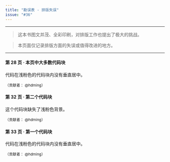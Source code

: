 ```yaml
---
title: "勘误表 - 排版失误"
issue: "#36"
---
```


***

> 这本书图文并茂、全彩印刷，对排版工作也提出了极大的挑战。

> 本页面仅记录排版方面的失误或值得改进的地方。

***

#### 第 28 页 · 本页中大多数代码块

代码在浅粉色的代码块内没有垂直居中。

<sup>（贡献者： @hdming）</sup>

#### 第 32 页 · 第二个代码块

这个代码块缺失了浅粉色背景。

<sup>（贡献者： @hdming）</sup>

#### 第 33 页 · 第一个代码块

代码在浅粉色的代码块内没有垂直居中。

<sup>（贡献者： @hdming）</sup>


